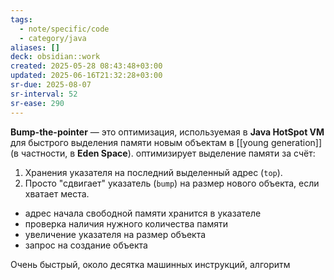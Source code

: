 ```yaml
---
tags:
  - note/specific/code
  - category/java
aliases: []
deck: obsidian::work
created: 2025-05-28 08:43:48+03:00
updated: 2025-06-16T21:32:28+03:00
sr-due: 2025-08-07
sr-interval: 52
sr-ease: 290
---
```


**Bump-the-pointer**
—
это оптимизация, используемая в **Java HotSpot VM** для быстрого выделения памяти новым объектам в [[young generation]] (в частности, в **Eden Space**).
оптимизирует выделение памяти за счёт:
1. Хранения указателя на последний выделенный адрес (`top`).
2. Просто "сдвигает" указатель (`bump`) на размер нового объекта, если хватает места.

- адрес начала свободной памяти хранится в указателе
- проверка наличия нужного количества памяти
- увеличение указателя на размер объекта
- запрос на создание объекта

Очень быстрый, около десятка машинных инструкций, алгоритм
